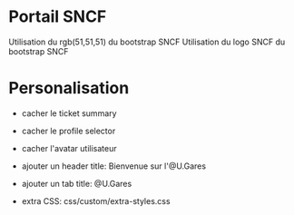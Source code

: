 # Portail SNCF 

Utilisation du rgb(51,51,51) du bootstrap SNCF
Utilisation du logo SNCF du bootstrap SNCF

# Personalisation

 - cacher le ticket summary
 - cacher le profile selector
 - cacher l'avatar utilisateur
 
 - ajouter un header title: Bienvenue sur l'@U.Gares
 - ajouter un tab title: @U.Gares
 - extra CSS: css/custom/extra-styles.css
 